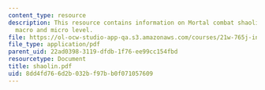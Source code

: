 ```yaml
---
content_type: resource
description: This resource contains information on Mortal combat shaolin monks at
  macro and micro level.
file: https://ol-ocw-studio-app-qa.s3.amazonaws.com/courses/21w-765j-interactive-and-non-linear-narrative-theory-and-practice-spring-2006/8dd4fd766d2b032bf97bb0f071057609_shaolin.pdf
file_type: application/pdf
parent_uid: 22ad0398-3119-dfdb-1f76-ee99cc154fbd
resourcetype: Document
title: shaolin.pdf
uid: 8dd4fd76-6d2b-032b-f97b-b0f071057609
---
```

